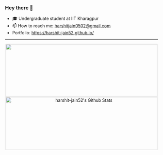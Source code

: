 ### Hey there 👋

- 🎓 Undergraduate student at IIT Kharagpur
- 📫 How to reach me: harshitjain0502@gmail.com
- Portfolio: https://harshit-jain52.github.io/
<hr>
<p align=center>
  <img height="175" width="500" src="https://github-readme-stats-eight-theta.vercel.app/api/top-langs/?username=harshit-jain52&layout=compact&langs_count=8&theme=nightowl"/>
  
  <img height="175" width="500" src="https://github-readme-stats-eight-theta.vercel.app/api?username=harshit-jain52&show_icons=true&theme=nightowl&include_all_commits=true&count_private=true" alt="harshit-jain52's Github Stats"/>
  
</p>
